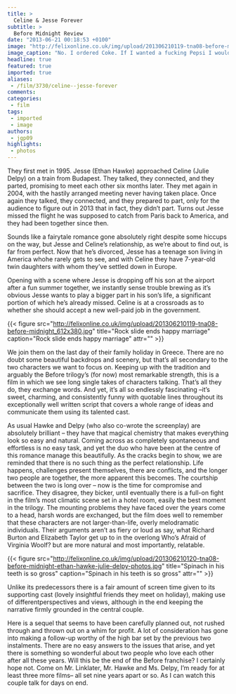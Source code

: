 ```yaml
---
title: >
  Celine & Jesse Forever
subtitle: >
  Before Midnight Review
date: "2013-06-21 00:18:53 +0100"
image: "http://felixonline.co.uk/img/upload/201306210119-tna08-before-midnight-ethan-hawke-julie-delpy.jpg"
image_caption: "No. I ordered Coke. If I wanted a fucking Pepsi I would HAVE SAID"
headline: true
featured: true
imported: true
aliases:
 - /film/3730/celine--jesse-forever
comments:
categories:
 - film
tags:
 - imported
 - image
authors:
 - jgp09
highlights:
 - photos
---
```


They first met in 1995. Jesse (Ethan Hawke) approached Celine (Julie Delpy) on a train from Budapest. They talked, they connected, and they parted, promising to meet each other six months later. They met again in 2004, with the hastily arranged meeting never having taken place. Once again they talked, they connected, and they prepared to part, only for the audience to figure out in 2013 that in fact, they didn’t part. Turns out Jesse missed the flight he was supposed to catch from Paris back to America, and they had been together since then.

Sounds like a fairytale romance gone absolutely right despite some hiccups on the way, but Jesse and Celine’s relationship, as we’re about to find out, is far from perfect. Now that he’s divorced, Jesse has a teenage son living in America whohe rarely gets to see, and with Celine they have 7-year-old twin daughters with whom they’ve settled down in Europe.

Opening with a scene where Jesse is dropping off his son at the airport after a fun summer together, we instantly sense trouble brewing as it’s obvious Jesse wants to play a bigger part in his son’s life, a significant portion of which he’s already missed. Celine is at a crossroads as to whether she should accept a new well-paid job in the government.

{{< figure src="http://felixonline.co.uk/img/upload/201306210119-tna08-before-midnight_612x380.jpg" title="Rock slide ends happy marriage" caption="Rock slide ends happy marriage" attr="" >}}

We join them on the last day of their family holiday in Greece. There are no doubt some beautiful backdrops and scenery, but that’s all secondary to the two characters we want to focus on. Keeping up with the tradition and arguably the Before trilogy’s (for now) most remarkable strength, this is a film in which we see long single takes of characters talking. That’s all they do, they exchange words. And yet, it’s all so endlessly fascinating –it’s sweet, charming, and consistently funny with quotable lines throughout its exceptionally well written script that covers a whole range of ideas and communicate them using its talented cast.

As usual Hawke and Delpy (who also co-wrote the screenplay) are absolutely brilliant – they have that magical chemistry that makes everything look so easy and natural. Coming across as completely spontaneous and effortless is no easy task, and yet the duo who have been at the centre of this romance manage this beautifully. As the cracks begin to show, we are reminded that there is no such thing as the perfect relationship. Life happens, challenges present themselves, there are conflicts, and the longer two people are together, the more apparent this becomes. The courtship between the two is long over – now is the time for compromise and sacrifice. They disagree, they bicker, until eventually there is a full-on fight in the film’s most climatic scene set in a hotel room, easily the best moment in the trilogy. The mounting problems they have faced over the years come to a head, harsh words are exchanged, but the film does well to remember that these characters are not larger-than-life, overly melodramatic individuals. Their arguments aren’t as fiery or loud as say, what Richard Burton and Elizabeth Taylor get up to in the overlong Who’s Afraid of Virginia Woolf? but are more natural and most importantly, relatable.

{{< figure src="http://felixonline.co.uk/img/upload/201306210120-tna08-before-midnight-ethan-hawke-julie-delpy-photos.jpg" title="Spinach in his teeth is so gross" caption="Spinach in his teeth is so gross" attr="" >}}

Unlike its predecessors there is a fair amount of screen time given to its supporting cast (lovely insightful friends they meet on holiday), making use of differentperspectives and views, although in the end keeping the narrative firmly grounded in the central couple.

Here is a sequel that seems to have been carefully planned out, not rushed through and thrown out on a whim for profit. A lot of consideration has gone into making a follow-up worthy of the high bar set by the previous two instalments. There are no easy answers to the issues that arise, and yet there is something so wonderful about two people who love each other after all these years. Will this be the end of the Before franchise? I certainly hope not. Come on Mr. Linklater, Mr. Hawke and Ms. Delpy, I’m ready for at least three more films– all set nine years apart or so. As I can watch this couple talk for days on end.
